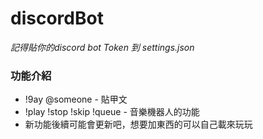 # discordBot
*記得貼你的discord bot Token 到 settings.json*
### 功能介紹
- !9ay @someone - 貼甲文
- !play !stop !skip !queue - 音樂機器人的功能
- 新功能後續可能會更新吧，想要加東西的可以自己載來玩玩
